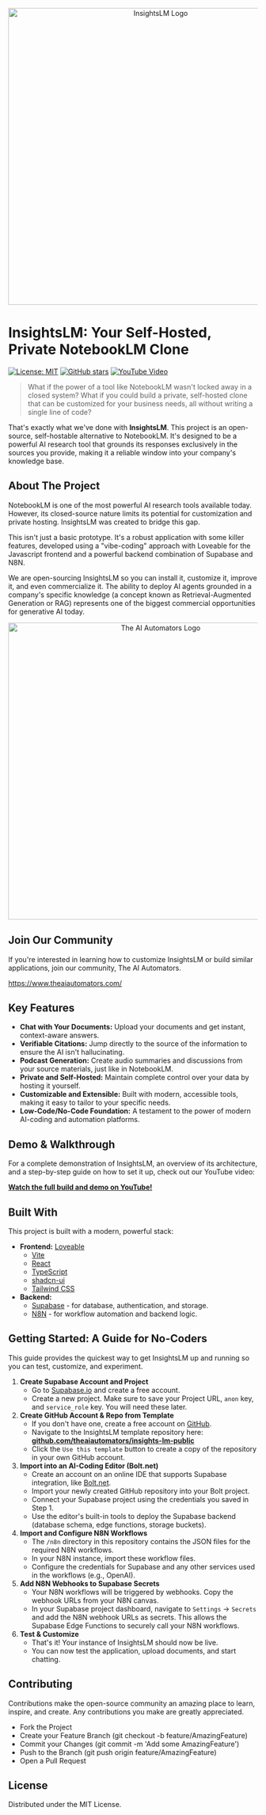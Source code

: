 <p align="center">
  <img src="https://www.theaiautomators.com/wp-content/uploads/2025/06/Group-2651.svg" alt="InsightsLM Logo" width="600"/>
</p>

# InsightsLM: Your Self-Hosted, Private NotebookLM Clone

[![License: MIT](https://img.shields.io/badge/License-MIT-yellow.svg)](https://opensource.org/licenses/MIT)
[![GitHub stars](https://img.shields.io/github/stars/theaiautomators/insights-lm-public?style=social)](https://github.com/theaiautomators/insights-lm-public/stargazers)
[![YouTube Video](https://img.shields.io/badge/YouTube-Watch%20the%20Build-red)](https://www.youtube.com/watch?v=YOUR_VIDEO_ID)

> What if the power of a tool like NotebookLM wasn't locked away in a closed system? What if you could build a private, self-hosted clone that can be customized for your business needs, all without writing a single line of code?

That's exactly what we've done with **InsightsLM**. This project is an open-source, self-hostable alternative to NotebookLM. It's designed to be a powerful AI research tool that grounds its responses exclusively in the sources you provide, making it a reliable window into your company's knowledge base.

## About The Project

NotebookLM is one of the most powerful AI research tools available today. However, its closed-source nature limits its potential for customization and private hosting. InsightsLM was created to bridge this gap.

This isn't just a basic prototype. It's a robust application with some killer features, developed using a "vibe-coding" approach with Loveable for the Javascript frontend and a powerful backend combination of Supabase and N8N.

We are open-sourcing InsightsLM so you can install it, customize it, improve it, and even commercialize it. The ability to deploy AI agents grounded in a company's specific knowledge (a concept known as Retrieval-Augmented Generation or RAG) represents one of the biggest commercial opportunities for generative AI today.

<p align="center">
  <img src="https://www.theaiautomators.com/wp-content/uploads/2025/06/Group-2651.svg" alt="The AI Automators Logo" width="600"/>
</p>

## Join Our Community

If you're interested in learning how to customize InsightsLM or build similar applications, join our community, The AI Automators.

https://www.theaiautomators.com/

## Key Features

* **Chat with Your Documents:** Upload your documents and get instant, context-aware answers.
* **Verifiable Citations:** Jump directly to the source of the information to ensure the AI isn't hallucinating.
* **Podcast Generation:** Create audio summaries and discussions from your source materials, just like in NotebookLM.
* **Private and Self-Hosted:** Maintain complete control over your data by hosting it yourself.
* **Customizable and Extensible:** Built with modern, accessible tools, making it easy to tailor to your specific needs.
* **Low-Code/No-Code Foundation:** A testament to the power of modern AI-coding and automation platforms.

## Demo & Walkthrough

For a complete demonstration of InsightsLM, an overview of its architecture, and a step-by-step guide on how to set it up, check out our YouTube video:

[**Watch the full build and demo on YouTube!**](https://www.youtube.com/watch?v=YOUR_VIDEO_ID)

## Built With

This project is built with a modern, powerful stack:
* **Frontend:** [Loveable](https://www.loveable.dev/)
    * [Vite](https://vitejs.dev/)
    * [React](https://react.dev/)
    * [TypeScript](https://www.typescriptlang.org/)
    * [shadcn-ui](https://ui.shadcn.com/)
    * [Tailwind CSS](https://tailwindcss.com/)
* **Backend:**
    * [Supabase](https://supabase.io/) - for database, authentication, and storage.
    * [N8N](https://n8n.io/) - for workflow automation and backend logic.

## Getting Started: A Guide for No-Coders

This guide provides the quickest way to get InsightsLM up and running so you can test, customize, and experiment.

1.  **Create Supabase Account and Project**
    * Go to [Supabase.io](https://supabase.io/) and create a free account.
    * Create a new project. Make sure to save your Project URL, `anon` key, and `service_role` key. You will need these later.
2.  **Create GitHub Account & Repo from Template**
    * If you don't have one, create a free account on [GitHub](https://github.com/).
    * Navigate to the InsightsLM template repository here: [**github.com/theaiautomators/insights-lm-public**](https://github.com/theaiautomators/insights-lm-public)
    * Click the `Use this template` button to create a copy of the repository in your own GitHub account.
3.  **Import into an AI-Coding Editor (Bolt.net)**
    * Create an account on an online IDE that supports Supabase integration, like [Bolt.net](https://bolt.net/).
    * Import your newly created GitHub repository into your Bolt project.
    * Connect your Supabase project using the credentials you saved in Step 1.
    * Use the editor's built-in tools to deploy the Supabase backend (database schema, edge functions, storage buckets).
4.  **Import and Configure N8N Workflows**
    * The `/n8n` directory in this repository contains the JSON files for the required N8N workflows.
    * In your N8N instance, import these workflow files.
    * Configure the credentials for Supabase and any other services used in the workflows (e.g., OpenAI).
5.  **Add N8N Webhooks to Supabase Secrets**
    * Your N8N workflows will be triggered by webhooks. Copy the webhook URLs from your N8N canvas.
    * In your Supabase project dashboard, navigate to `Settings` -> `Secrets` and add the N8N webhook URLs as secrets. This allows the Supabase Edge Functions to securely call your N8N workflows.
6.  **Test & Customize**
    * That's it! Your instance of InsightsLM should now be live.
    * You can now test the application, upload documents, and start chatting.

## Contributing

Contributions make the open-source community an amazing place to learn, inspire, and create. Any contributions you make are greatly appreciated.

- Fork the Project
- Create your Feature Branch (git checkout -b feature/AmazingFeature)
- Commit your Changes (git commit -m 'Add some AmazingFeature')
- Push to the Branch (git push origin feature/AmazingFeature)
- Open a Pull Request

## License

Distributed under the MIT License.